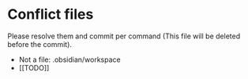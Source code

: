 # Conflict files
Please resolve them and commit per command (This file will be deleted before the commit).
- Not a file: .obsidian/workspace
- [[TODO]]
